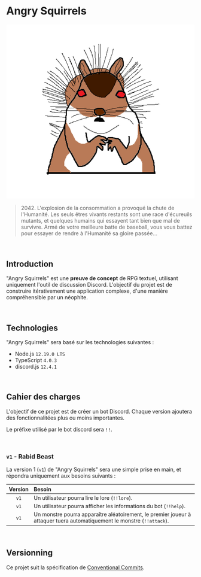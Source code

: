 # Angry Squirrels

<p align="center">
  <img src="./angry_squirrel.png" />
</p>

> 2042\. L'explosion de la consommation a provoqué la chute de l'Humanité. Les seuls êtres vivants restants sont une race d'écureuils mutants, et quelques humains qui essayent tant bien que mal de survivre. Armé de votre meilleure batte de baseball, vous vous battez pour essayer de rendre à l'Humanité sa gloire passée...

<br>

## Introduction

"Angry Squirrels" est une **preuve de concept** de RPG textuel, utilisant uniquement l'outil de discussion Discord. L'objectif du projet est de construire itérativement une application complexe, d'une manière compréhensible par un néophite.

<br>

## Technologies

"Angry Squirrels" sera basé sur les technologies suivantes :

 - Node.js `12.19.0 LTS`
 - TypeScript `4.0.3`
 - discord.js `12.4.1`

<br>

## Cahier des charges

L'objectif de ce projet est de créer un bot Discord. Chaque version ajoutera des fonctionnalitées plus ou moins importantes.

Le préfixe utilisé par le bot discord sera `!!`.

<br>

### `v1` - Rabid Beast

La version 1 (`v1`) de "Angry Squirrels" sera une simple prise en main, et répondra uniquement aux besoins suivants :

Version | Besoin
:-----: | :-----
 `v1`   | Un utilisateur pourra lire le lore (`!!lore`).
 `v1`   | Un utilisateur pourra afficher les informations du bot (`!!help`).
 `v1`   | Un monstre pourra apparaître aléatoirement, le premier joueur à attaquer tuera automatiquement le monstre (`!!attack`).

<br>

## Versionning

Ce projet suit la spécification de [Conventional Commits](https://www.conventionalcommits.org/fr/v1.0.0/).
